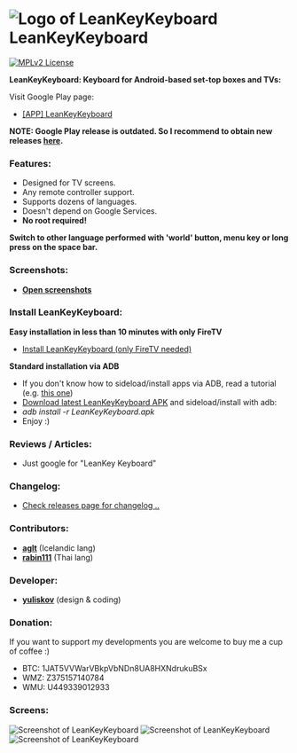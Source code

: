 ![Logo of LeanKeyKeyboard](img/leankeykeyboard_logo_small.png "Logo of LeanKeyKeyboard") LeanKeyKeyboard
=========

[![MPLv2 License](http://img.shields.io/badge/license-MPLv2-blue.svg?style=flat-square)](https://www.mozilla.org/MPL/2.0/)

__LeanKeyKeyboard: Keyboard for Android-based set-top boxes and TVs:__

Visit Google Play page: 
 * <a href="https://play.google.com/store/apps/details?id=org.liskovsoft.androidtv.rukeyboard" target="_blank">[APP] LeanKeyKeyboard</a>

__NOTE: Google Play release is outdated. So I recommend to obtain new releases [here](https://github.com/yuliskov/LeanKeyKeyboard/releases).__

### Features:
 * Designed for TV screens.
 * Any remote controller support.
 * Supports dozens of languages.
 * Doesn't depend on Google Services.
 * __No root required!__

__Switch to other language performed with 'world' button, menu key or long press on the space bar.__

### Screenshots:
 * __[Open screenshots](#screens)__

### Install LeanKeyKeyboard:
__Easy installation in less than 10 minutes with only FireTV__
 * <a href="https://github.com/yuliskov/LeanKeyKeyboard/wiki/How-to-Install-LeanKeyKeyboard-on-FireTV">Install LeanKeyKeyboard (only FireTV needed)</a>

__Standard installation via ADB__
 * If you don't know how to sideload/install apps via ADB, read a tutorial (e.g. <a href="http://kodi.wiki/view/HOW-TO:Install_Kodi_on_Fire_TV" target="_blank">this one</a>)
 * <a href="https://github.com/yuliskov/LeanKeyKeyboard/releases" target="_blank">Download latest LeanKeyKeyboard APK</a> and sideload/install with adb: 
 * *adb install -r LeanKeyKeyboard.apk*
 * Enjoy :)
 
### Reviews / Articles:
 * Just google for "LeanKey Keyboard"
 
### Changelog:
 * [Check releases page for changelog ..](https://github.com/yuliskov/LeanKeyKeyboard/releases)

### Contributors:
 * __[aglt](https://github.com/aglt)__ (Icelandic lang)
 * __[rabin111](https://github.com/rabin111)__ (Thai lang)

### Developer:
 * __[yuliskov](https://github.com/yuliskov)__ (design & coding)

### Donation:
If you want to support my developments you are welcome to buy me a cup of coffee :)
 * BTC: 1JAT5VVWarVBkpVbNDn8UA8HXNdrukuBSx
 * WMZ: Z375157140784
 * WMU: U449339012933

### Screens:
![Screenshot of LeanKeyKeyboard](img/leankeykeyboard_screenshot_01.png "Screenshot of LeanKeyKeyboard")
![Screenshot of LeanKeyKeyboard](img/leankeykeyboard_screenshot_02.png "Screenshot of LeanKeyKeyboard")
![Screenshot of LeanKeyKeyboard](img/leankeykeyboard_screenshot_03.png "Screenshot of LeanKeyKeyboard")
